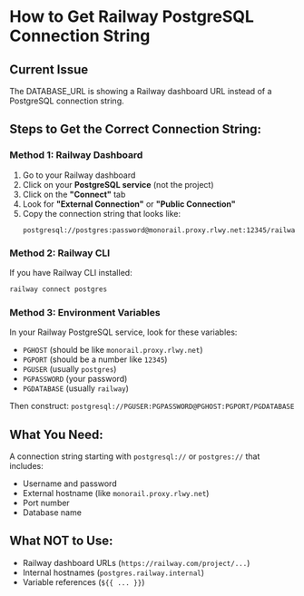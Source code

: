 # How to Get Railway PostgreSQL Connection String

## Current Issue
The DATABASE_URL is showing a Railway dashboard URL instead of a PostgreSQL connection string.

## Steps to Get the Correct Connection String:

### Method 1: Railway Dashboard
1. Go to your Railway dashboard
2. Click on your **PostgreSQL service** (not the project)
3. Click on the **"Connect"** tab
4. Look for **"External Connection"** or **"Public Connection"**
5. Copy the connection string that looks like:
   ```
   postgresql://postgres:password@monorail.proxy.rlwy.net:12345/railway
   ```

### Method 2: Railway CLI
If you have Railway CLI installed:
```bash
railway connect postgres
```

### Method 3: Environment Variables
In your Railway PostgreSQL service, look for these variables:
- `PGHOST` (should be like `monorail.proxy.rlwy.net`)
- `PGPORT` (should be a number like `12345`)
- `PGUSER` (usually `postgres`)
- `PGPASSWORD` (your password)
- `PGDATABASE` (usually `railway`)

Then construct: `postgresql://PGUSER:PGPASSWORD@PGHOST:PGPORT/PGDATABASE`

## What You Need:
A connection string starting with `postgresql://` or `postgres://` that includes:
- Username and password
- External hostname (like `monorail.proxy.rlwy.net`)
- Port number
- Database name

## What NOT to Use:
- Railway dashboard URLs (`https://railway.com/project/...`)
- Internal hostnames (`postgres.railway.internal`)
- Variable references (`${{ ... }}`)
